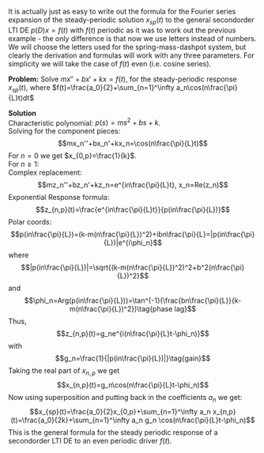 It is actually just as easy to write out the formula for the Fourier series expansion of the steady-periodic solution $x_{sp}(t)$ to the general secondorder LTI DE $p(D)x = f(t)$ with $f(t)$ periodic as it was to work out the previous example - the only difference is that now we use letters instead of numbers. We will choose the letters used for the spring-mass-dashpot system, but clearly the derivation and formulas will work with any three parameters.
For simplicity we will take the case of $f(t)$ even (i.e. cosine series).

**Problem:** Solve $mx''+bx'+kx=f(t)$, for the steady-periodic response $x_{sp}(t)$, where $f(t)=\frac{a_0}{2}+\sum_{n=1}^\infty a_n\cos(n\frac{\pi}{L}t)dt$

**Solution**  
Characteristic polynomial: $p(s) = ms^2 + bs + k$.  
Solving for the component pieces:
$$mx_n''+bx_n'+kx_n=\cos(n\frac{\pi}{L}t)$$
For $n=0$ we get $x_{0,p}=\frac{1}{k}$.  
For $n\geq1$:  
Complex replacement:
$$mz_n''+bz_n'+kz_n=e^{in\frac{\pi}{L}t}, x_n=Re(z_n)$$
Exponential Response formula:
$$z_{n,p}(t)=\frac{e^{in\frac{\pi}{L}t}}{p(in\frac{\pi}{L})}$$
Polar coords:
$$p(in\frac{\pi}{L})=(k-m(n\frac{\pi}{L})^2)+ibn\frac{\pi}{L}=|p(in\frac{\pi}{L})|e^{i\phi_n}$$
where 
$$|p(in\frac{\pi}{L})|=\sqrt{(k-m(n\frac{\pi}{L})^2)^2+b^2(n\frac{\pi}{L})^2}$$
and
$$\phi_n=Arg(p(in\frac{\pi}{L}))=\tan^{-1}(\frac{bn\frac{\pi}{L}}{k-m(n\frac{\pi}{L})^2})\tag{phase lag}$$
Thus,
$$z_{n,p}(t)=g_ne^{i(n\frac{\pi}{L}t-\phi_n)}$$
with
$$g_n=\frac{1}{|p(in\frac{\pi}{L})|}\tag{gain}$$
Taking the real part of $x_{n,p}$ we get
$$x_{n,p}(t)=g_n\cos(n\frac{\pi}{L}t-\phi_n)$$
Now using superposition and putting back in the coefficients $a_n$ we get:
$$x_{sp}(t)=\frac{a_0}{2}x_{0,p}+\sum_{n=1}^\infty a_n x_{n,p}(t)=\frac{a_0}{2k}+\sum_{n=1}^\infty a_n g_n \cos(n\frac{\pi}{L}t-\phi_n)$$
This is the general formula for the steady periodic response of a secondorder LTI DE to an even periodic driver $f(t)$.
